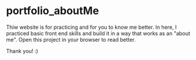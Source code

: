 # portfolio_aboutMe
Thiw website is for practicing and for you to know me better. In here, I practiced basic front end skills and build it in a way that works as an "about me". Open this project in your browser to read better.

Thank you! :)
